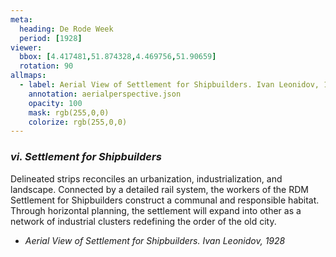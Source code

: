 ```yaml
---
meta:
  heading: De Rode Week
  period: [1928]
viewer:
  bbox: [4.417481,51.874328,4.469756,51.90659]
  rotation: 90
allmaps:
  - label: Aerial View of Settlement for Shipbuilders. Ivan Leonidov, 1928
    annotation: aerialperspective.json
    opacity: 100
    mask: rgb(255,0,0)
    colorize: rgb(255,0,0)
---
```


### _vi.    Settlement for Shipbuilders_

Delineated strips reconciles an urbanization, industrialization, and landscape. Connected by a detailed rail system, the workers of the RDM Settlement for Shipbuilders construct a communal and responsible habitat. Through horizontal planning, the settlement will expand into other as a network of industrial clusters redefining the order of the old city.

- _Aerial View of Settlement for Shipbuilders. Ivan Leonidov, 1928_


